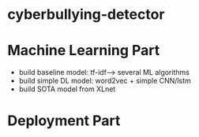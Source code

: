 # cyberbullying-detector



# Machine Learning Part
* build baseline model: tf-idf--> several ML algorithms
* build simple DL model: word2vec + simple CNN/lstm
* build SOTA model from XLnet

# Deployment Part